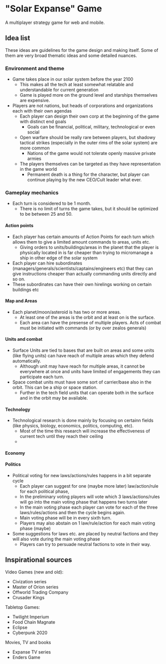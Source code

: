  
# "Solar Expanse" Game

A multiplayer strategy game for web and mobile.



## Idea list

These ideas are guidelines for the game design and making itself. Some of them are very broad thematic ideas and some detailed nuances.

### Environment and theme

* Game takes place in our solar system before the year 2100
  * This makes all the tech at least somewhat relatable and understandable for current generation
  * Game is played more on the ground level and starships themselves are expensive.
* Players are not nations, but heads of corporations and organizations each with their own agendas
  * Each player can design their own corp at the beginning of the game with distinct end goals
    * Goals can be financial, political, military, technological or even social 
  * Open warfare should be really rare between players, but shadowy tactical strikes (especially in the outer rims of the solar system) are more common
    * Nations of the game would not tolerate openly massive private armies
  * The players themselves can be targeted as they have representation in the game world
    * Permanent death is a thing for the character, but player can continue playing by the new CEO/Cult leader what ever.



### Gameplay mechanics

 * Each turn is considered to be 1 month.
    * There is no limit of turns the game takes, but it should be optimized to be between 25 and 50.

#### Action points 

 * Each player has certain amounts of Action Points for each turn which allows them to give a limited amount commands to areas, units etc.
   * Giving orders to units/buildings/areas in the planet that the player is physically located in is far cheaper than trying to micromanage a ship in other edge of the solar system
 * Each player can hire subordinates (managers/generals/scientists/captains/engineers etc) that they can give instructions cheaper than actually commanding units directly and so on.
  * These subordinates can have their own hirelings working on certain buildings etc

#### Map and Areas

* Each planet/moon/asteroid is has two or more areas.
  * At least one of the areas is the orbit and at least on is the surface.
  * Each area can have the presense of multiple players. Acts of combat must be initiated with commands (or by over zealos generals)

#### Units and combat

* Surface Units are tied to bases that are built on areas and some units (like flying units) can have reach of multiple areas which they defend automatically. 
  * Although unit may have reach for multiple areas, it cannot be everywhere at once and units have limited of engagements they can participate each turn.
* Space combat units must have some sort of carrier/base also in the orbit. This can be a ship or space station. 
  * Further in the tech field units that can operate both in the surface and in the orbit may be available.

#### Technology

* Technological research is done mainly by focusing on certainn fields (like physics, biology, economics, politics, computing, etc).
  * Most of the time this research will increase the effectiveness of current tech until they reach their ceiling
  * 


#### Economy


#### Politics

 * Political voting for new laws/actions/rules happens in a bit separate cycle
   * Each player can suggest for one (maybe more later) law/action/rule for each political phase, 
   * In the preliminary voting players will vote which 3 laws/actions/rules will go into the main voting phase that happens two turns later
   * In the main voting phase each player can vote for each of the three laws/rules/actions and then the cycle begins again.
   * Main voting phase will be in every sixth turn.
   * Players may also abstain on 1 law/rule/action for each main voting phase (maybe)
 * Some suggestions for laws etc. are placed by neutral factions and they will also vote during the main voting phase 
   * Players can try to persuade neutral factions to vote in their way.





## Inspirational sources

Video Games (new and old):
* Civization series
* Master of Orion series
* Offworld Trading Company
* Crusader Kings

Tabletop Games:
* Twilight Imperium
* Food Chain Magnate
* Eclipse
* Cyberpunk 2020

Movies, TV and books
* Expanse TV series
* Enders Game
 